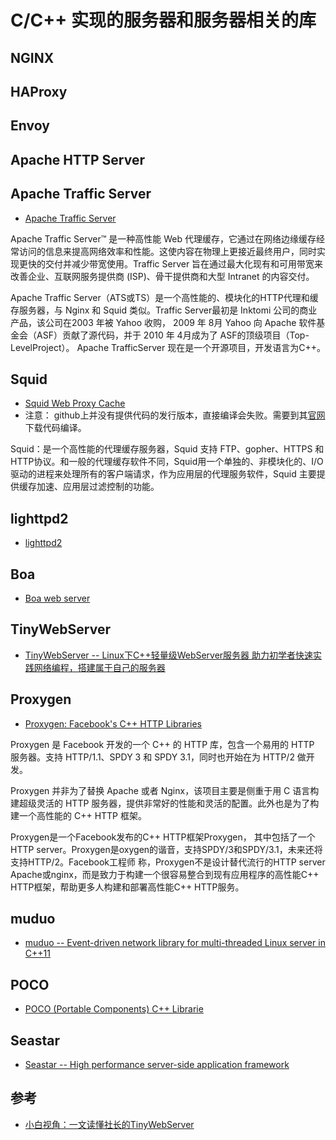 # C/C++ 实现的服务器和服务器相关的库


## NGINX

## HAProxy

## Envoy

## Apache HTTP Server

## Apache Traffic Server

- [Apache Traffic Server](https://github.com/apache/trafficserver)

Apache Traffic Server™ 是一种高性能 Web 代理缓存，它通过在网络边缘缓存经常访问的信息来提高网络效率和性能。这使内容在物理上更接近最终用户，同时实现更快的交付并减少带宽使用。Traffic Server 旨在通过最大化现有和可用带宽来改善企业、互联网服务提供商 (ISP)、骨干提供商和大型 Intranet 的内容交付。

Apache Traffic Server（ATS或TS）是一个高性能的、模块化的HTTP代理和缓存服务器，与 Nginx 和 Squid 类似。Traffic Server最初是 Inktomi 公司的商业产品，该公司在2003 年被 Yahoo 收购， 2009 年 8月 Yahoo 向 Apache 软件基金会（ASF）贡献了源代码，并于 2010 年 4月成为了 ASF的顶级项目（Top-LevelProject）。 Apache TrafficServer 现在是一个开源项目，开发语言为C++。

## Squid

- [Squid Web Proxy Cache](https://github.com/squid-cache/squid)
- 注意： github上并没有提供代码的发行版本，直接编译会失败。需要到其[官网](https://www.squid-cache.org/Versions/v6/)下载代码编译。

Squid：是一个高性能的代理缓存服务器，Squid 支持 FTP、gopher、HTTPS 和 HTTP协议。和一般的代理缓存软件不同，Squid用一个单独的、非模块化的、I/O驱动的进程来处理所有的客户端请求，作为应用层的代理服务软件，Squid 主要提供缓存加速、应用层过滤控制的功能。

## lighttpd2

- [lighttpd2](https://github.com/lighttpd/lighttpd2)

## Boa

- [ Boa web server](https://github.com/gpg/boa)

## TinyWebServer

- [TinyWebServer -- Linux下C++轻量级WebServer服务器 助力初学者快速实践网络编程，搭建属于自己的服务器](https://github.com/qinguoyi/TinyWebServer)

## Proxygen

- [Proxygen: Facebook's C++ HTTP Libraries](https://github.com/facebook/proxygen)

Proxygen 是 Facebook 开发的一个 C++ 的 HTTP 库，包含一个易用的 HTTP 服务器。支持 HTTP/1.1、SPDY 3 和 SPDY 3.1，同时也开始在为 HTTP/2 做开发。

Proxygen 并非为了替换 Apache 或者 Nginx，该项目主要是侧重于用 C 语言构建超级灵活的 HTTP 服务器，提供非常好的性能和灵活的配置。此外也是为了构建一个高性能的 C++ HTTP 框架。

Proxygen是一个Facebook发布的C++ HTTP框架Proxygen， 其中包括了一个HTTP server。Proxygen是oxygen的谐音，支持SPDY/3和SPDY/3.1，未来还将支持HTTP/2。Facebook工程师 称，Proxygen不是设计替代流行的HTTP server Apache或nginx，而是致力于构建一个很容易整合到现有应用程序的高性能C++ HTTP框架，帮助更多人构建和部署高性能C++ HTTP服务。

## muduo

- [muduo -- Event-driven network library for multi-threaded Linux server in C++11](https://github.com/chenshuo/muduo)


## POCO

- [POCO (Portable Components) C++ Librarie](https://github.com/pocoproject/poco)

## Seastar

- [Seastar -- High performance server-side application framework](https://github.com/scylladb/seastar)

## 参考

- [小白视角：一文读懂社长的TinyWebServer](https://huixxi.github.io/2020/06/02/%E5%B0%8F%E7%99%BD%E8%A7%86%E8%A7%92%EF%BC%9A%E4%B8%80%E6%96%87%E8%AF%BB%E6%87%82%E7%A4%BE%E9%95%BF%E7%9A%84TinyWebServer/#more)

